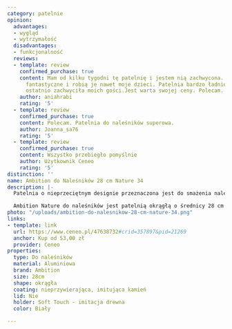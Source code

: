 ```yaml
---
category: patelnie
opinion:
  advantages:
  - wygląd
  - wytrzymałość
  disadvantages:
  - funkcjonalność
  reviews:
  - template: review
    confirmed_purchase: true
    content: Mam od kilku tygodni tę patelnię i jestem nią zachwycona. Naleśniki wychodzą
      fantastyczne i robią je nawet moje dzieci. Patelnia bardzo ładnie wygląda i
      ostatnio zachwyciła moich gości.Jest warta swojej ceny. Polecam.
    author: aniahrabi
    rating: '5'
  - template: review
    confirmed_purchase: true
    content: Polecam. Patelnia do naleśników superowa.
    author: Joanna_sa76
    rating: '5'
  - template: review
    confirmed_purchase: true
    content: Wszystko przebiegło pomyślnie
    author: Użytkownik Ceneo
    rating: '5'
distinction: ''
name: Ambition do Naleśników 28 cm Nature 34
description: |-
  Patelnia o nieprzeciętnym designie przeznaczona jest do smażenia naleśników. Naczynie Ambition z linii Nature zostało wykonane z aluminium. Wnętrze patelni pokrywa specjalna powłoka nieprzywierająca. Dzięki połączeniu tych właściwości jej użycie jest jednocześnie energooszczędne i intuicyjne, a ciasto nie przywiera do powierzchni podczas smażenia.

  Ambition Nature do naleśników jest patelnią okrągłą o średnicy 28 cm i wysokości 1,6 cm. Posiada grube trzymilimetrowe dno indukcyjne, które jest odporne na odkształcenia. Tym, co wyróżnia model pośród konkurencji, jest jego ciekawy i nowoczesny design. Rączka patelni została pokryta materiałem Soft Touch, który swoim wyglądem łudząco przypomina drewno. Natomiast aluminium, z którego wykonano główną część patelni, imituje biały kamień. Patelnia jest przystosowana do każdego rodzaju kuchenek, włącznie z kuchenką indukcyjną. Wygląda stylowo i niebanalnie - sprawdzi się w każdej kuchni.
photo: "/uploads/ambition-do-nalesnikow-28-cm-nature-34.png"
links:
- template: link
  url: https://www.ceneo.pl/47638732#crid=357897&pid=21269
  anchor: Kup od 53,00 zł
  provider: Ceneo
properties:
  type: Do naleśników
  material: Aluminiowa
  brand: Ambition
  size: 28cm
  shape: okrągła
  coating: nieprzywierająca, imitująca kamień
  lid: Nie
  holder: Soft Touch - imitacja drewna
  color: Biały

---
```

